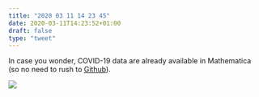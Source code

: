 ```yaml
---
title: "2020 03 11 14 23 45"
date: 2020-03-11T14:23:52+01:00
draft: false
type: "tweet"
---
```


In case you wonder, COVID-19 data are already available in Mathematica (so no need to rush to [Github](https://github.com/CSSEGISandData/COVID-19)).

![](/img/2020-03-11-14-23-24.png)
